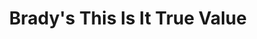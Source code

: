 ---
title: "Brady's This Is It True Value"
url: /gary/bradys-this-is-it-true-value/
shop: hardware
---